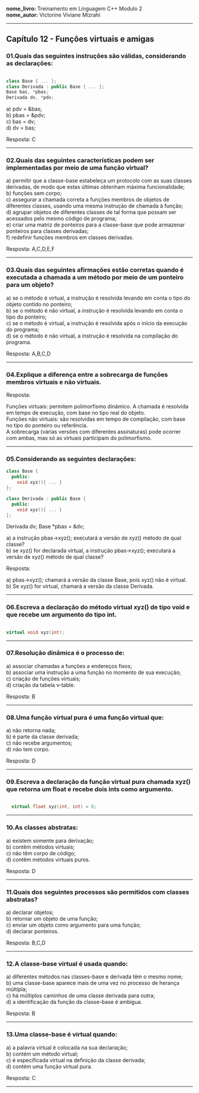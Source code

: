 **nome_livro:** Treinamento em Linguagem C++ Modulo 2  
**nome_autor:** Victorine Viviane Mizrahi  


---

## Capítulo 12 - Funções virtuais e amigas


### 01.Quais das seguintes instruções são válidas, considerando as declarações:

```cpp

class Base { ... };  
class Derivada : public Base { ... };  
Base bas, *pbas;  
Derivada dv, *pdv;

```
a) pdv = &bas;  
b) pbas = &pdv;  
c) bas = dv;  
d) dv = bas;  

Resposta: C

---

### 02.Quais das seguintes características podem ser implementadas por meio de uma função virtual?

a) permitir que a classe-base estabeleça um protocolo com as suas classes derivadas, de modo que estas últimas obtenham máxima funcionalidade;  
b) funções sem corpo;  
c) assegurar a chamada correta a funções membros de objetos de diferentes classes, usando uma mesma instrução de chamada à função;  
d) agrupar objetos de diferentes classes de tal forma que possam ser acessados pelo mesmo código de programa;  
e) criar uma matriz de ponteiros para a classe-base que pode armazenar ponteiros para classes derivadas;  
f) redefinir funções membros em classes derivadas.  

Resposta: A,C,D,E,F

---


### 03.Quais das seguintes afirmações estão corretas quando é executada a chamada a um método por meio de um ponteiro para um objeto?
a) se o método é virtual, a instrução é resolvida levando em conta o tipo do objeto contido no ponteiro;  
b) se o método é não virtual, a instrução é resolvida levando em conta o tipo do ponteiro;  
c) se o método é virtual, a instrução é resolvida após o início da execução do programa;  
d) se o método é não virtual, a instrução é resolvida na compilação do programa.  

Resposta: A,B,C,D

---


### 04.Explique a diferença entre a sobrecarga de funções membros virtuais e não virtuais.

Resposta:

Funções virtuais: permitem polimorfismo dinâmico. A chamada é resolvida em tempo de execução, com base no tipo real do objeto.  
Funções não virtuais: são resolvidas em tempo de compilação, com base no tipo do ponteiro ou referência.  
A sobrecarga (várias versões com diferentes assinaturas) pode ocorrer com ambas, mas só as virtuais participam do polimorfismo.  



---


### 05.Considerando as seguintes declarações:

```cpp
class Base {
  public:
    void xyz(){ ... }
};

class Derivada : public Base {
  public:
    void xyz(){ ... }
};

```

Derivada dv;
Base *pbas = &dv;

a) a instrução pbas->xyz(); executará a versão de xyz() método de qual classe?  
b) se xyz() for declarada virtual, a instrução pbas->xyz(); executará a versão de xyz() método de qual classe?


Resposta: 

a) pbas->xyz(); chamará a versão da classe Base, pois xyz() não é virtual.  
b) Se xyz() for virtual, chamará a versão da classe Derivada.  


---

### 06.Escreva a declaração do método virtual xyz() de tipo void e que recebe um argumento do tipo int.

~~~~cpp

virtual void xyz(int);

~~~~


---


### 07.Resolução dinâmica é o processo de:

a) associar chamadas a funções a endereços fixos;  
b) associar uma instrução a uma função no momento de sua execução;  
c) criação de funções virtuais;  
d) criação da tabela v-table.  

Resposta: B  

---

### 08.Uma função virtual pura é uma função virtual que:

a) não retorna nada;  
b) é parte da classe derivada;  
c) não recebe argumentos;  
d) não tem corpo.  

Resposta: D  

---

### 09.Escreva a declaração da função virtual pura chamada xyz() que retorna um float e recebe dois ints como argumento.

~~~~cpp

  virtual float xyz(int, int) = 0;


~~~~

---


### 10.As classes abstratas:

a) existem somente para derivação;  
b) contêm métodos virtuais;  
c) não têm corpo de código;  
d) contêm métodos virtuais puros.  

Resposta: D 

---

### 11.Quais dos seguintes processos são permitidos com classes abstratas?

a) declarar objetos;  
b) retornar um objeto de uma função;  
c) enviar um objeto como argumento para uma função;  
d) declarar ponteiros.  

Resposta: B,C,D 

---

### 12.A classe-base virtual é usada quando:

a) diferentes métodos nas classes-base e derivada têm o mesmo nome;  
b) uma classe-base aparece mais de uma vez no processo de herança múltipla;  
c) há múltiplos caminhos de uma classe derivada para outra;  
d) a identificação da função da classe-base é ambígua.  

Resposta: B 

---

### 13.Uma classe-base é virtual quando:

a) a palavra virtual é colocada na sua declaração;  
b) contém um método virtual;  
c) é especificada virtual na definição da classe derivada;  
d) contém uma função virtual pura.  

Resposta: C 

---